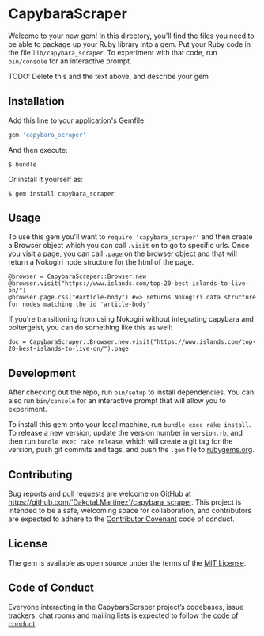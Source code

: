 # CapybaraScraper

Welcome to your new gem! In this directory, you'll find the files you need to be able to package up your Ruby library into a gem. Put your Ruby code in the file `lib/capybara_scraper`. To experiment with that code, run `bin/console` for an interactive prompt.

TODO: Delete this and the text above, and describe your gem

## Installation

Add this line to your application's Gemfile:

```ruby
gem 'capybara_scraper'
```

And then execute:

    $ bundle

Or install it yourself as:

    $ gem install capybara_scraper

## Usage

To use this gem you'll want to `require 'capybara_scraper'` and then create a Browser object which you can call `.visit` on to go to specific urls. Once you visit a page, you can call `.page` on the browser object and that will return a Nokogiri node structure for the html of the page.

```
@browser = CapybaraScraper::Browser.new
@browser.visit("https://www.islands.com/top-20-best-islands-to-live-on/")
@browser.page.css("#article-body") #=> returns Nokogiri data structure for nodes matching the id 'article-body'
```

If you're transitioning from using Nokogiri without integrating capybara and poltergeist, you can do something like this as well:

```
doc = CapybaraScraper::Browser.new.visit("https://www.islands.com/top-20-best-islands-to-live-on/").page
```

## Development

After checking out the repo, run `bin/setup` to install dependencies. You can also run `bin/console` for an interactive prompt that will allow you to experiment.

To install this gem onto your local machine, run `bundle exec rake install`. To release a new version, update the version number in `version.rb`, and then run `bundle exec rake release`, which will create a git tag for the version, push git commits and tags, and push the `.gem` file to [rubygems.org](https://rubygems.org).

## Contributing

Bug reports and pull requests are welcome on GitHub at https://github.com/'DakotaLMartinez'/capybara_scraper. This project is intended to be a safe, welcoming space for collaboration, and contributors are expected to adhere to the [Contributor Covenant](http://contributor-covenant.org) code of conduct.

## License

The gem is available as open source under the terms of the [MIT License](https://opensource.org/licenses/MIT).

## Code of Conduct

Everyone interacting in the CapybaraScraper project’s codebases, issue trackers, chat rooms and mailing lists is expected to follow the [code of conduct](https://github.com/'DakotaLMartinez'/capybara_scraper/blob/master/CODE_OF_CONDUCT.md).

